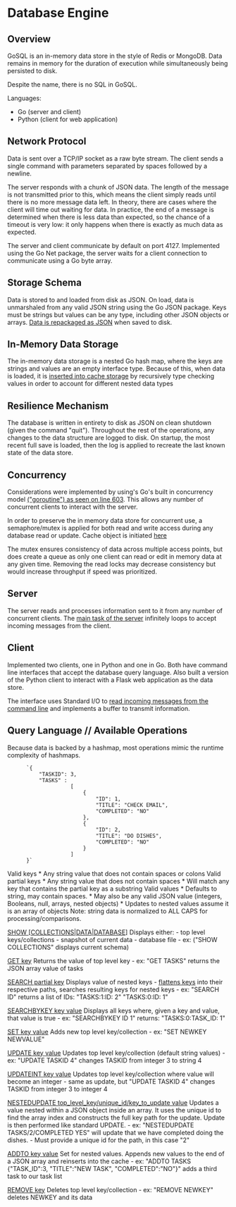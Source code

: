 Database Engine
=====================

Overview
-------------
GoSQL is an in-memory data store in the style of Redis or MongoDB. Data remains in memory for the duration of execution while simultaneously being persisted to disk.
 
Despite the name, there is no SQL in GoSQL.

Languages:
* Go (server and client)
* Python (client for web application)

Network Protocol
------------------------
Data is sent over a TCP/IP socket as a raw byte stream. The client sends a single command with parameters separated by spaces followed by a newline.

The server responds with a chunk of JSON data. The length of the message is not transmitted prior to this, which means the client simply reads until there is no more message data left. In theory, there are cases where the client will time out waiting for data. In practice, the end of a message is determined when there is less data than expected, so the chance of a timeout is very low: it only happens when there is exactly as much data as expected.

The server and client communicate by default on port 4127. Implemented using the Go Net package, the server waits for a client connection to communicate using a Go byte array.

Storage Schema
------------------------

Data is stored to and loaded from disk as JSON. On load, data is unmarshaled from any valid JSON string using the Go JSON package. Keys must be strings but values can be any type, including other JSON objects or arrays. [Data is repackaged as JSON](https://github.com/robinske/db_engine/blob/master/server.go#L418) when saved to disk.

In-Memory Data Storage
-----------------------------------

The in-memory data storage is a nested Go hash map, where the keys are strings and values are an empty interface type. Because of this, when data is loaded, it is [inserted into cache storage](https://github.com/robinske/db_engine/blob/master/server.go#L327) by recursively type checking values in order to account for different nested data types

Resilience Mechanism
-------------------------------

The database is written in entirety to disk as JSON on clean shutdown (given the command "quit"). Throughout the rest of the operations, any changes to the data structure are logged to disk. On startup, the most recent full save is loaded, then the log is applied to recreate the last known state of the data store. 

Concurrency
------------------

Considerations were implemented by using's Go's built in concurrency model [("goroutine") as seen on line 603](https://github.com/robinske/db_engine/blob/master/server.go#L603). This allows any number of concurrent clients to interact with the server.

In order to preserve the in memory data store for concurrent use, a semaphore/mutex is applied for both read and write access during any database read or update. Cache object is initiated [here](https://github.com/robinske/db_engine/blob/master/server.go#L17)

The mutex ensures consistency of data across multiple access points, but does create a queue as only one client can read or edit in memory data at any given time. Removing the read locks may decrease consistency but would increase throughput if speed was prioritized.

Server
---------

The server reads and processes information sent to it from any number of concurrent clients. The [main task of the server](https://github.com/robinske/db_engine/blob/master/server.go#L596) infinitely loops to accept incoming messages from the client.

Client
--------

Implemented two clients, one in Python and one in Go. Both have command line interfaces that accept the database query language. Also built a version of the Python client to interact with a Flask web application as the data store.

The interface uses Standard I/O to [read incoming messages from the command line](https://github.com/robinske/db_engine/blob/master/client.go#L70) and implements a buffer to transmit information.

Query Language // Available Operations
----------------------------------------------------------

Because data is backed by a hashmap, most operations mimic the runtime complexity of hashmaps.

		  `{
		      "TASKID": 3,
		      "TASKS" : 
		                [
		                    {
		                        "ID": 1,
		                        "TITLE": "CHECK EMAIL",
		                        "COMPLETED": "NO"
		                    },
		                    {
		                        "ID": 2,
		                        "TITLE": "DO DISHES",
		                        "COMPLETED": "NO"
		                    }
		                ]
		  }`

Valid keys
    * Any string value that does not contain spaces or colons
Valid partial keys
    * Any string value that does not contain spaces
    * Will match any key that contains the partial key as a substring
Valid values
    * Defaults to string, may contain spaces. 
    * May also be any valid JSON value (integers, Booleans, null, arrays, nested objects)
    * Updates to nested values assume it is an array of objects
Note: string data is normalized to ALL CAPS for processing/comparisons.

[SHOW [COLLECTIONS|DATA|DATABASE]](https://github.com/robinske/db_engine/blob/master/server.go#L108)
    Displays either:
    - top level keys/collections 
    - snapshot of current data
    - database file
    - ex: ("SHOW COLLECTIONS" displays current schema)

[GET key](https://github.com/robinske/db_engine/blob/master/server.go#L135)
    Returns the value of top level key
    - ex: "GET TASKS" returns the JSON array value of tasks

[SEARCH partial key](https://github.com/robinske/db_engine/blob/master/server.go#L149)
    Displays value of nested keys
    - [flattens keys](https://github.com/robinske/db_engine/blob/master/server.go#L387) into their respective paths, searches resulting keys for nested keys
    - ex: "SEARCH ID" returns a list of IDs:
					"TASKS:1:ID: 2"
					"TASKS:0:ID: 1"

[SEARCHBYKEY key value](https://github.com/robinske/db_engine/blob/master/server.go#L169)
		Displays all keys where, given a key and value, that value is true
		- ex: "SEARCHBYKEY ID 1" returns:
		      "TASKS:0:TASK_ID: 1"

[SET key value](https://github.com/robinske/db_engine/blob/master/server.go#L198)
    Adds new top level key/collection
    - ex: "SET NEWKEY NEWVALUE"

[UPDATE key value](https://github.com/robinske/db_engine/blob/master/server.go#L212)
    Updates top level key/collection (default string values)
    - ex: "UPDATE TASKID 4" changes TASKID from integer 3 to string 4

[UPDATEINT key value](https://github.com/robinske/db_engine/blob/master/server.go#L225)
    Updates top level key/collection where value will become an integer
    - same as update, but "UPDATE TASKID 4" changes TASKID from integer 3 to integer 4

[NESTEDUPDATE top_level_key/unique_id/key_to_update value](https://github.com/robinske/db_engine/blob/master/server.go#L239)
    Updates a value nested within a JSON object inside an array. It uses the unique id to find the array index and constructs the full key path for the update. Update is then performed like standard UPDATE.
    - ex: "NESTEDUPDATE TASKS/2/COMPLETED YES" will update that we have completed doing the dishes.
    - Must provide a unique id for the path, in this case "2"

[ADDTO key value](https://github.com/robinske/db_engine/blob/master/server.go#L283)
    Set for nested values. Appends new values to the end of a JSON array and reinserts into the cache
    - ex: "ADDTO TASKS {"TASK_ID":3, "TITLE":"NEW TASK", "COMPLETED":"NO"}" adds a third task to our task list

[REMOVE key](https://github.com/robinske/db_engine/blob/master/server.go#L313)
    Deletes top level key/collection
    - ex: "REMOVE NEWKEY" deletes NEWKEY and its data
